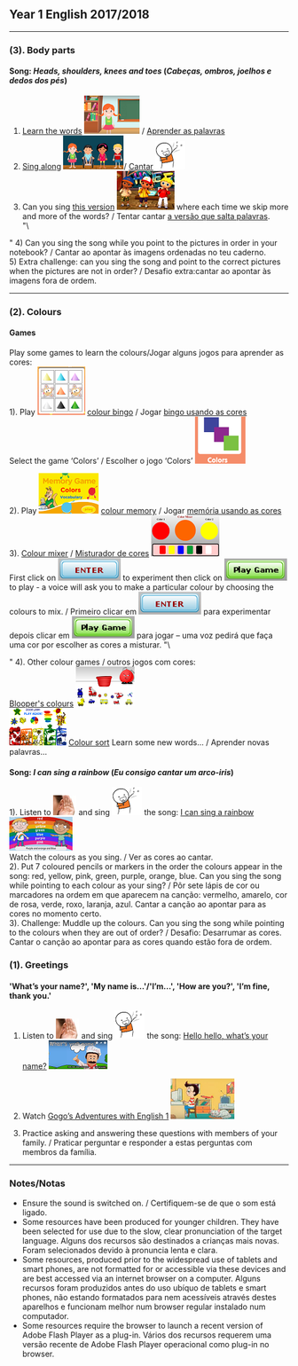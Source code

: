 ## Year 1 English 2017/2018
***
### (3). Body parts

#### Song: *Heads, shoulders, knees and toes* (*Cabeças, ombros, joelhos e dedos dos pés*)  
1) [Learn the words](https://www.youtube.com/watch?v=lMQcwNZVUO8) [![hsktl](/images/hsktl.PNG)](https://www.youtube.com/watch?v=lMQcwNZVUO8) / [Aprender as palavras](https://www.youtube.com/watch?v=lMQcwNZVUO8)  
2) [Sing along](https://www.youtube.com/watch?v=ZanHgPprl-0) [![hskts](/images/hskts.PNG)](https://www.youtube.com/watch?v=ZanHgPprl-0)/ [Cantar](https://www.youtube.com/watch?v=ZanHgPprl-0) ![sing](/images/sing.png)  
3) Can you sing [this version](https://www.youtube.com/watch?v=FkL8j0wIRf8) [![hsktg](/images/hsktg.PNG)](https://www.youtube.com/watch?v=FkL8j0wIRf8) where each time we skip more and more of the words? / Tentar cantar [a versão que salta palavras](https://www.youtube.com/watch?v=FkL8j0wIRf8).  
"\

"
4) Can you sing the song while you point to the pictures in order in your notebook? / Cantar ao apontar às imagens ordenadas no teu caderno.  
5) Extra challenge: can you sing the song and point to the correct pictures when the pictures are not in order? / Desafio extra:cantar ao apontar às imagens fora de ordem.

***
### (2). Colours

#### Games

Play some games to learn the colours/Jogar alguns jogos para aprender as cores:  
1). Play [![cobi](/images/cobi.PNG)](http://www.abcya.com/shapes_colors_bingo.htm) [colour bingo](http://www.abcya.com/shapes_colors_bingo.htm) / Jogar [bingo usando as cores](http://www.abcya.com/shapes_colors_bingo.htm)  
Select the game ‘Colors’ / Escolher o jogo ‘Colors’ ![cobi2](/images/cobi2.PNG)

2). Play [![meco](/images/meco.PNG)](https://www.eslgamesplus.com/colors-vocabulary-esl-memory-game/) [colour memory](https://www.eslgamesplus.com/colors-vocabulary-esl-memory-game/) / Jogar [memória usando as cores](https://www.eslgamesplus.com/colors-vocabulary-esl-memory-game/)  
3). [Colour mixer](https://kidsgoflash.com/homepage-featured/color-mixer/) / [Misturador de cores](https://kidsgoflash.com/homepage-featured/color-mixer/) [![comx3](/images/comx3.PNG)](https://kidsgoflash.com/homepage-featured/color-mixer/)  
First click on ![comx1](/images/comx1.PNG) to experiment then click on ![comx2](/images/comx2.PNG) to play - a voice will ask you to make a particular colour by choosing the colours to mix. / Primeiro clicar em ![comx1](/images/comx1.PNG) para experimentar depois clicar em ![comx2](/images/comx2.PNG) para jogar – uma voz pedirá que faça uma cor por escolher as cores a misturar. 
"\

"
4). Other colour games / outros jogos com cores:  
[Blooper's colours](http://www.sheppardsoftware.com/preschool/ngames/colors.htm) [![ssbl](/images/ssbl.PNG)](http://www.sheppardsoftware.com/preschool/ngames/colors.htm)   
[![ssco](/images/ssco.PNG)](http://www.sheppardsoftware.com/preschool/colors/colorgame.htm)  [Colour sort](http://www.sheppardsoftware.com/preschool/colors/colorgame.htm) Learn some new words... / Aprender novas palavras...

#### Song: *I can sing a rainbow* (*Eu consigo cantar um arco-iris*)  
1). Listen to ![listen](/images/listen.png) and sing ![sing](/images/sing.png) the song:
[I can sing a rainbow](https://www.youtube.com/watch?v=rNFW5JK4-rk) [![sar1](/images/sar1.png)](https://www.youtube.com/watch?v=rNFW5JK4-rk)  
Watch the colours as you sing. / Ver as cores ao cantar.  
2). Put 7 coloured pencils or markers in the order the colours appear in the song: red, yellow, pink, green, purple, orange, blue. Can you sing the song while pointing to each colour as your sing? / Pôr sete lápis de cor ou marcadores na ordem em que aparecem na canção: vermelho, amarelo, cor de rosa, verde, roxo, laranja, azul. Cantar a canção ao apontar para as cores no momento certo.  
3). Challenge: Muddle up the colours. Can you sing the song while pointing to the colours when they are out of order? / Desafio: Desarrumar as cores. Cantar o canção ao apontar para as cores quando estão fora de ordem. 

### (1). Greetings

#### 'What’s your name?', 'My name is…'/'I’m…', 'How are you?', 'I’m fine, thank you.'

1. Listen to ![listen](/images/listen.png) and sing ![sing](/images/sing.png) the song: [Hello hello, what’s your name?](https://www.youtube.com/watch?v=Uv1JkBL5728) [![wyn](/images/wyn1.png)](https://www.youtube.com/watch?v=Uv1JkBL5728)

2. Watch [Gogo’s Adventures with English 1](https://www.youtube.com/watch?v=9R5-W3bMX4E) [![gae1](/images/gae1.PNG)](https://www.youtube.com/watch?v=9R5-W3bMX4E)  

3. Practice asking and answering these questions with members of your family. / Praticar perguntar e responder a estas perguntas com membros da família.

***

### Notes/Notas
* Ensure the sound is switched on. / Certifiquem-se de que o som está ligado.
* Some resources have been produced for younger children. They have been selected for use due to the slow, clear pronunciation of the target language. Alguns dos recursos são destinados a crianças mais novas. Foram selecionados devido à pronuncia lenta e clara.
* Some resources, produced prior to the widespread use of tablets and smart phones, are not formatted for or accessible via these devices and are best accessed via an internet browser on a computer. Alguns recursos foram produzidos antes do uso ubíquo de tablets e smart phones, não estando formatados para nem acessíveis através destes aparelhos e funcionam melhor num browser regular instalado num computador.
* Some resources require the browser to launch a recent version of Adobe Flash Player as a plug-in. Vários dos recursos requerem uma versão recente de Adobe Flash Player operacional como plug-in no browser.
